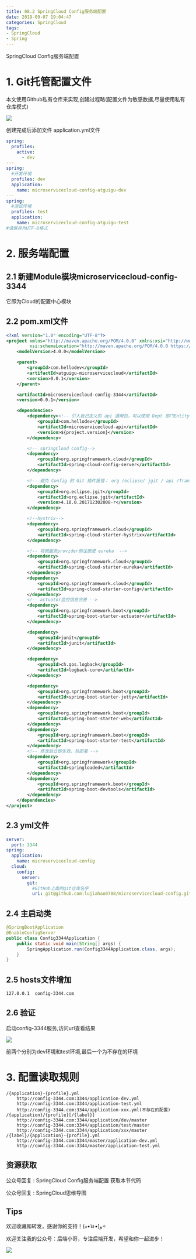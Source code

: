 ```yaml
---
title: 08.2 SpringCloud Config服务端配置
date: 2019-09-07 19:04:47
categories: SpringCloud
tags:
- SpringCloud
- Spring
---
```


SpringCloud Config服务端配置

<!--more-->

# 1. Git托管配置文件
本文使用Github私有仓库来实现,创建过程略(配置文件为敏感数据,尽量使用私有仓库模式)

![](https://raw.githubusercontent.com/lujiahao0708/PicRepo/master/blogPic/SpringCloud/%E5%B0%9A%E7%A1%85%E8%B0%B7-SpringCloud%E6%95%99%E7%A8%8B/08.2%20SpringCloud%20Config%E6%9C%8D%E5%8A%A1%E7%AB%AF%E9%85%8D%E7%BD%AE/1.png)

创建完成后添加文件 application.yml文件

```yaml
spring:
  profiles:
    active:
      - dev
---
spring:
  #开发环境
  profiles: dev
  application:
    name: microservicecloud-config-atguigu-dev
---
spring:
  #测试环境
  profiles: test
  application:
    name: microservicecloud-config-atguigu-test
#请保存为UTF-8格式
```

# 2. 服务端配置
## 2.1  新建Module模块microservicecloud-config-3344
它即为Cloud的配置中心模块

## 2.2 pom.xml文件

```xml
<?xml version="1.0" encoding="UTF-8"?>
<project xmlns="http://maven.apache.org/POM/4.0.0" xmlns:xsi="http://www.w3.org/2001/XMLSchema-instance"
         xsi:schemaLocation="http://maven.apache.org/POM/4.0.0 https://maven.apache.org/xsd/maven-4.0.0.xsd">
    <modelVersion>4.0.0</modelVersion>

    <parent>
        <groupId>com.hellodev</groupId>
        <artifactId>atguigu-microservicecloud</artifactId>
        <version>0.0.1</version>
    </parent>

    <artifactId>microservicecloud-config-3344</artifactId>
    <version>0.0.1</version>

    <dependencies>
        <dependency><!-- 引入自己定义的 api 通用包，可以使用 Dept 部门Entity -->
            <groupId>com.hellodev</groupId>
            <artifactId>microservicecloud-api</artifactId>
            <version>${project.version}</version>
        </dependency>

        <!-- springCloud Config-->
        <dependency>
            <groupId>org.springframework.cloud</groupId>
            <artifactId>spring-cloud-config-server</artifactId>
        </dependency>

        <!-- 避免 Config 的 Git 插件报错： org /eclipse/ jgit / api /TransportConfigCallback  -->
        <dependency>
            <groupId>org.eclipse.jgit</groupId>
            <artifactId>org.eclipse.jgit</artifactId>
            <version>4.10.0.201712302008-r</version>
        </dependency>

        <!--hystrix-->
        <dependency>
            <groupId>org.springframework.cloud</groupId>
            <artifactId>spring-cloud-starter-hystrix</artifactId>
        </dependency>

        <!-- 将微服务provider侧注册进 eureka  -->
        <dependency>
            <groupId>org.springframework.cloud</groupId>
            <artifactId>spring-cloud-starter-eureka</artifactId>
        </dependency>
        <dependency>
            <groupId>org.springframework.cloud</groupId>
            <artifactId>spring-cloud-starter-config</artifactId>
        </dependency>
        <!-- actuator监控信息完善 -->
        <dependency>
            <groupId>org.springframework.boot</groupId>
            <artifactId>spring-boot-starter-actuator</artifactId>
        </dependency>

        <dependency>
            <groupId>junit</groupId>
            <artifactId>junit</artifactId>
        </dependency>

        <dependency>
            <groupId>ch.qos.logback</groupId>
            <artifactId>logback-core</artifactId>
        </dependency>

        <dependency>
            <groupId>org.springframework.boot</groupId>
            <artifactId>spring-boot-starter-jetty</artifactId>
        </dependency>
        <dependency>
            <groupId>org.springframework.boot</groupId>
            <artifactId>spring-boot-starter-web</artifactId>
        </dependency>
        <dependency>
            <groupId>org.springframework.boot</groupId>
            <artifactId>spring-boot-starter-test</artifactId>
        </dependency>
        <!-- 修改后立即生效，热部署 -->
        <dependency>
            <groupId>org.springframework</groupId>
            <artifactId>springloaded</artifactId>
        </dependency>
        <dependency>
            <groupId>org.springframework.boot</groupId>
            <artifactId>spring-boot-devtools</artifactId>
        </dependency>
    </dependencies>
</project>
```

## 2.3 yml文件

```yaml
server:
  port: 3344
spring:
  application:
    name: microservicecloud-config
  cloud:
    config:
      server:
        git:
          #GitHub上面的git仓库名字
          uri: git@github.com:lujiahao0708/microservicecloud-config.git
```

## 2.4 主启动类

```java
@SpringBootApplication
@EnableConfigServer
public class Config3344Application {
    public static void main(String[] args) {
        SpringApplication.run(Config3344Application.class, args);
    }
}
```

## 2.5 hosts文件增加

```jshelllanguage
127.0.0.1  config-3344.com
```

## 2.6 验证
启动config-3344服务,访问url查看结果

![](https://raw.githubusercontent.com/lujiahao0708/PicRepo/master/blogPic/SpringCloud/%E5%B0%9A%E7%A1%85%E8%B0%B7-SpringCloud%E6%95%99%E7%A8%8B/08.2%20SpringCloud%20Config%E6%9C%8D%E5%8A%A1%E7%AB%AF%E9%85%8D%E7%BD%AE/2.png)

前两个分别为dev环境和test环境,最后一个为不存在的环境
# 3. 配置读取规则

    /{application}-{profile}.yml
        http://config-3344.com:3344/application-dev.yml
        http://config-3344.com:3344/application-test.yml
        http://config-3344.com:3344/application-xxx.yml(不存在的配置)
    /{application}/{profile}[/{label}]
        http://config-3344.com:3344/application/dev/master
        http://config-3344.com:3344/application/test/master
        http://config-3344.com:3344/application/xxx/master
    /{label}/{application}-{profile}.yml
        http://config-3344.com:3344/master/application-dev.yml
        http://config-3344.com:3344/master/application-test.yml



## 资源获取
公众号回复 : SpringCloud Config服务端配置 获取本节代码

公众号回复 : SpringCloud思维导图

## Tips
欢迎收藏和转发，感谢你的支持！(๑•̀ㅂ•́)و✧ 

欢迎关注我的公众号：后端小哥，专注后端开发，希望和你一起进步！

![](https://github.com/lujiahao0708/PicRepo/raw/master/公众号二维码.jpg)
